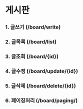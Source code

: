 # 게시판
### 1. 글쓰기 (/board/write)
### 2. 글목록 (/board/list)
### 3. 글조회 (/board/{id})
### 4. 글수정 (/board/update/{id})
### 5. 글삭제 (/board/delete/{id})
### 6. 페이징처리 (/board/paging/)